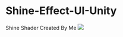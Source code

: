 # Shine-Effect-UI-Unity
Shine Shader Created By Me 
![](https://github.com/xwbash/Shine-Effect-UI-Unity/blob/main/content.gif)
